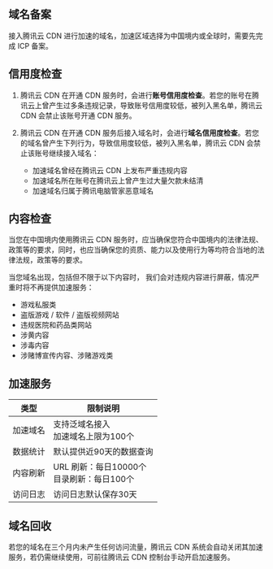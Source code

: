 ## 域名备案
接入腾讯云 CDN 进行加速的域名，加速区域选择为中国境内或全球时，需要先完成 ICP 备案。

## 信用度检查
1. 腾讯云 CDN 在开通 CDN 服务时，会进行**账号信用度检查**。若您的账号在腾讯云上曾产生过多条违规记录，导致账号信用度较低，被列入黑名单，腾讯云 CDN 会禁止该账号开通 CDN 服务。

2. 腾讯云 CDN 在开通 CDN 服务后接入域名时，会进行**域名信用度检查**。若您的域名曾产生下列行为，导致信用度较低，被列入黑名单，腾讯云 CDN 会禁止该账号继续接入域名：
	- 加速域名曾经在腾讯云 CDN 上发布严重违规内容
	- 加速域名所在账号在腾讯云上曾产生过大量欠款未结清
	- 加速域名归属于腾讯电脑管家恶意域名

## 内容检查
当您在中国境内使用腾讯云 CDN 服务时，应当确保您符合中国境内的法律法规、政策等的要求，同时，也应当确保您的资质、能力以及使用行为等均符合当地的法律法规，政策等的要求。

当您域名出现，包括但不限于以下内容时， 我们会对违规内容进行屏蔽，情况严重时将不再提供加速服务：
- 游戏私服类
- 盗版游戏 / 软件 / 盗版视频网站
- 违规医院和药品类网站
- 涉黄内容
- 涉毒内容
- 涉赌博宣传内容、涉赌游戏类

## 加速服务
| 类型     | 限制说明                                         |
| -------- | ------------------------------------------------ |
| 加速域名 | 支持泛域名接入<br/>加速域名上限为100个         |
| 数据统计 | 默认提供近90天的数据查询                       |
| 内容刷新 | URL 刷新：每日10000个<br/>目录刷新：每日100个 |
| 访问日志 | 访问日志默认保存30天                           |

## 域名回收
若您的域名在三个月内未产生任何访问流量，腾讯云 CDN 系统会自动关闭其加速服务，若仍需继续使用，可前往腾讯云 CDN 控制台手动开启加速服务。

